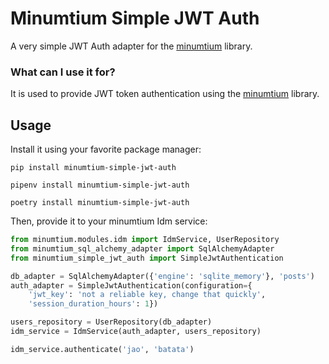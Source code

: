 # Minumtium Simple JWT Auth

A very simple JWT Auth adapter for the [minumtium](https://github.com/danodic-dev/minumtium) library.

### What can I use it for?

It is used to provide JWT token authentication using the [minumtium](https://github.com/danodic-dev/minumtium) library.

## Usage

Install it using your favorite package manager:

```commandline
pip install minumtium-simple-jwt-auth
```

```commandline
pipenv install minumtium-simple-jwt-auth
```

```commandline
poetry install minumtium-simple-jwt-auth
```

Then, provide it to your minumtium Idm service:

```python
from minumtium.modules.idm import IdmService, UserRepository
from minumtium_sql_alchemy_adapter import SqlAlchemyAdapter
from minumtium_simple_jwt_auth import SimpleJwtAuthentication

db_adapter = SqlAlchemyAdapter({'engine': 'sqlite_memory'}, 'posts')
auth_adapter = SimpleJwtAuthentication(configuration={
    'jwt_key': 'not a reliable key, change that quickly',
    'session_duration_hours': 1})

users_repository = UserRepository(db_adapter)
idm_service = IdmService(auth_adapter, users_repository)

idm_service.authenticate('jao', 'batata')
```